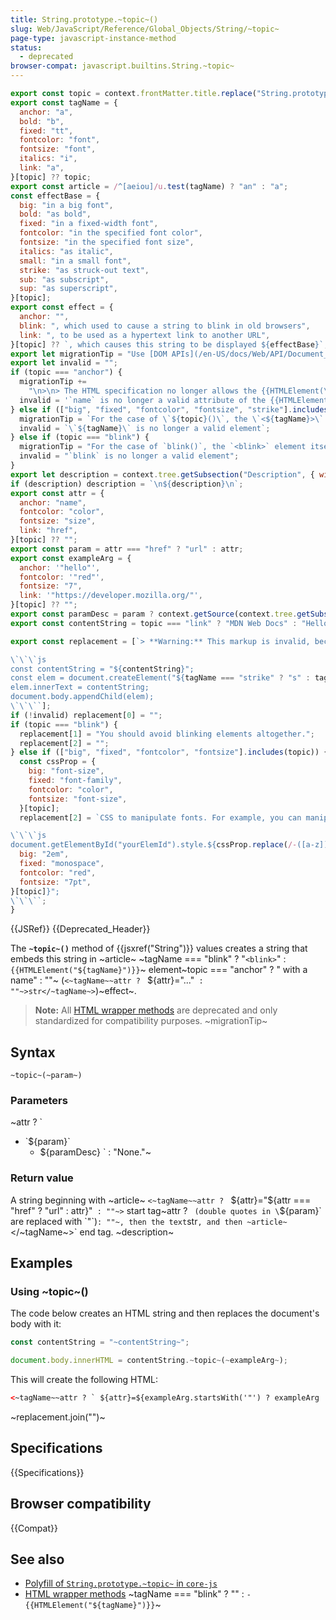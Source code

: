 ```yaml
---
title: String.prototype.~topic~()
slug: Web/JavaScript/Reference/Global_Objects/String/~topic~
page-type: javascript-instance-method
status:
  - deprecated
browser-compat: javascript.builtins.String.~topic~
---
```


```js setup
export const topic = context.frontMatter.title.replace("String.prototype.", "").replace("()", "");
export const tagName = {
  anchor: "a",
  bold: "b",
  fixed: "tt",
  fontcolor: "font",
  fontsize: "font",
  italics: "i",
  link: "a",
}[topic] ?? topic;
export const article = /^[aeiou]/u.test(tagName) ? "an" : "a";
const effectBase = {
  big: "in a big font",
  bold: "as bold",
  fixed: "in a fixed-width font",
  fontcolor: "in the specified font color",
  fontsize: "in the specified font size",
  italics: "as italic",
  small: "in a small font",
  strike: "as struck-out text",
  sub: "as subscript",
  sup: "as superscript",
}[topic];
export const effect = {
  anchor: "",
  blink: ", which used to cause a string to blink in old browsers",
  link: ", to be used as a hypertext link to another URL",
}[topic] ?? `, which causes this string to be displayed ${effectBase}`;
export let migrationTip = "Use [DOM APIs](/en-US/docs/Web/API/Document_Object_Model) such as [`document.createElement()`](/en-US/docs/Web/API/Document/createElement) instead.";
export let invalid = "";
if (topic === "anchor") {
  migrationTip +=
    "\n>\n> The HTML specification no longer allows the {{HTMLElement(\"a\")}} element to have a `name` attribute, so this method doesn't even create valid markup.";
  invalid = '`name` is no longer a valid attribute of the {{HTMLElement("a")}} element';
} else if (["big", "fixed", "fontcolor", "fontsize", "strike"].includes(topic)) {
  migrationTip = `For the case of \`${topic}()\`, the \`<${tagName}>\` element itself has been removed in [HTML5](/en-US/docs/Glossary/HTML5) and shouldn't be used anymore. Web developers should use ${topic === "strike" ? 'the {{HTMLElement("del")}} or {{HTMLElement("s")}} elements' : "[CSS](/en-US/docs/Web/CSS) properties"} instead.`;
  invalid = `\`${tagName}\` is no longer a valid element`;
} else if (topic === "blink") {
  migrationTip = "For the case of `blink()`, the `<blink>` element itself is removed from modern browsers, and blinking text is frowned upon by several accessibility standards. Avoid using the element in any way.";
  invalid = "`blink` is no longer a valid element";
}
export let description = context.tree.getSubsection("Description", { withTitle: true }) ?? "";
if (description) description = `\n${description}\n`;
export const attr = {
  anchor: "name",
  fontcolor: "color",
  fontsize: "size",
  link: "href",
}[topic] ?? "";
export const param = attr === "href" ? "url" : attr;
export const exampleArg = {
  anchor: '"hello"',
  fontcolor: '"red"',
  fontsize: "7",
  link: '"https://developer.mozilla.org/"',
}[topic] ?? "";
export const paramDesc = param ? context.getSource(context.tree.getSubsection("Syntax").getSubsection("Parameters").ast[0].children[1].children[0]) : "";
export const contentString = topic === "link" ? "MDN Web Docs" : "Hello, world";

export const replacement = [`> **Warning:** This markup is invalid, because ${invalid}.\n\n`, `Instead of using \`${topic}()\` and creating HTML text directly, you should use `, `DOM APIs such as [\`document.createElement()\`](/en-US/docs/Web/API/Document/createElement). For example:

\`\`\`js
const contentString = "${contentString}";
const elem = document.createElement("${tagName === "strike" ? "s" : tagName}");${topic === "link" ? `\nelem.href = "https://developer.mozilla.org/";` : ""}
elem.innerText = contentString;
document.body.appendChild(elem);
\`\`\``];
if (!invalid) replacement[0] = "";
if (topic === "blink") {
  replacement[1] = "You should avoid blinking elements altogether.";
  replacement[2] = "";
} else if (["big", "fixed", "fontcolor", "fontsize"].includes(topic)) {
  const cssProp = {
    big: "font-size",
    fixed: "font-family",
    fontcolor: "color",
    fontsize: "font-size",
  }[topic];
  replacement[2] = `CSS to manipulate fonts. For example, you can manipulate {{cssxref("${cssProp}")}} through the {{domxref("HTMLElement/style", "element.style")}} attribute:

\`\`\`js
document.getElementById("yourElemId").style.${cssProp.replace(/-([a-z])/, (m, p1) => p1.toUpperCase())} = "${{
  big: "2em",
  fixed: "monospace",
  fontcolor: "red",
  fontsize: "7pt",
}[topic]}";
\`\`\``;
}
```

{{JSRef}} {{Deprecated_Header}}

The **`~topic~()`** method of {{jsxref("String")}} values creates a string that embeds this string in ~article~ ~tagName === "blink" ? "`<blink>`" : `{{HTMLElement("${tagName}")}}`~ element~topic === "anchor" ? " with a name" : ""~ (`<~tagName~~attr ? ` ${attr}="..."` : ""~>str</~tagName~>`)~effect~.

> **Note:** All [HTML wrapper methods](/en-US/docs/Web/JavaScript/Reference/Global_Objects/String#html_wrapper_methods) are deprecated and only standardized for compatibility purposes. ~migrationTip~

## Syntax

```js-nolint
~topic~(~param~)
```

### Parameters

~attr ? `
- \`${param}\`
  - ${paramDesc}
` : "None."~

### Return value

A string beginning with ~article~ `<~tagName~~attr ? ` ${attr}="${attr === "href" ? "url" : attr}"` : ""~>` start tag~attr ? ` (double quotes in \`${param}\` are replaced with \`&quot;\`)` : ""~, then the text `str`, and then ~article~ `</~tagName~>` end tag.
~description~
## Examples

### Using ~topic~()

The code below creates an HTML string and then replaces the document's body with it:

```js
const contentString = "~contentString~";

document.body.innerHTML = contentString.~topic~(~exampleArg~);
```

This will create the following HTML:

```html
<~tagName~~attr ? ` ${attr}=${exampleArg.startsWith('"') ? exampleArg : `"${exampleArg}"`}` : ""~>~contentString~</~tagName~>
```

~replacement.join("")~

## Specifications

{{Specifications}}

## Browser compatibility

{{Compat}}

## See also

- [Polyfill of `String.prototype.~topic~` in `core-js`](https://github.com/zloirock/core-js#ecmascript-string-and-regexp)
- [HTML wrapper methods](/en-US/docs/Web/JavaScript/Reference/Global_Objects/String#html_wrapper_methods)
~tagName === "blink" ? "" : `- {{HTMLElement("${tagName}")}}`~
